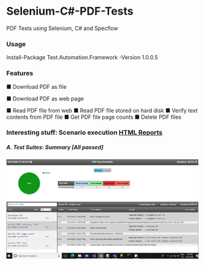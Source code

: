 # Selenium-C#-PDF-Tests
PDF Tests using Selenium, C# and Specflow

### Usage
Install-Package Test.Automation.Framework -Version 1.0.0.5

### Features
 ■ Download PDF as file
 
 ■ Download PDF as web page
 
 ■ Read PDF file from web
 ■ Read PDF file stored on hard disk
 ■ Verify text contents from PDF file
 ■ Get PDF file page counts
 ■ Delete PDF files

### Interesting stuff: Scenario execution [HTML Reports](https://github.com/SandeepDhamale19/Selenium-PDF-Tests/tree/master/TestAutomation.PDFTests/Results)
##### A. Test Suites: Summary [All passed]
 <kbd>![](TestAutomation.PDFTests/Results/ExecutionReport_PDF_Pass_Summary.PNG)</kbd>
 <!--<img src="TestAutomation.UITests/Results/ExecutionReport_Pass_Summary.PNG"  width="1000" height="600">-->

 
